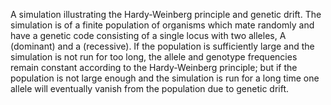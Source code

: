 ﻿A simulation illustrating the Hardy-Weinberg principle and genetic drift. The simulation is of a finite population of organisms which mate randomly and have a genetic code consisting of a single locus with two alleles, A (dominant) and a (recessive). If the population is sufficiently large and the simulation is not run for too long, the allele and genotype frequencies remain constant according to the Hardy-Weinberg principle; but if the population is not large enough and the simulation is run for a long time one allele will eventually vanish from the population due to genetic drift.